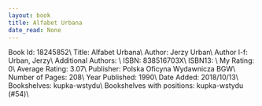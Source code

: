 ```yaml
---
layout: book
title: Alfabet Urbana
date_read: None
---
```


Book Id: 18245852\ 
Title: Alfabet Urbana\ 
Author: Jerzy Urban\ 
Author l-f: Urban, Jerzy\ 
Additional Authors: \ 
ISBN: 838516703X\ 
ISBN13: \ 
My Rating: 0\ 
Average Rating: 3.07\ 
Publisher: Polska Oficyna Wydawnicza BGW\ 
Number of Pages: 208\ 
Year Published: 1990\ 
Date Added: 2018/10/13\ 
Bookshelves: kupka-wstydu\ 
Bookshelves with positions: kupka-wstydu (#54)\ 


